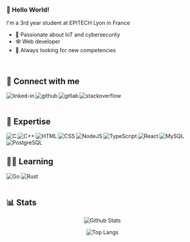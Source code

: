 ### 👋 Hello World!

I'm a 3rd year student at EPITECH Lyon in France
- 🤖 Passionate about IoT and cybersecurity
- 🕸 Web developer
- 🌱 Always looking for new competencies 

<br clear="left">

## 🔗 Connect with me

[<img align="left" alt="linked-in" src="https://img.shields.io/badge/LinkedIn-0077B5?style=for-the-badge&logo=linkedin&logoColor=white" />](https://www.linkedin.com/in/theo-mazars)

[<img align="left" alt="github" src="https://img.shields.io/badge/GitHub-100000?style=for-the-badge&logo=github&logoColor=white" />](https://github.com/theo-mazars)

[<img align="left" alt="gitlab" src="https://img.shields.io/badge/GitLab-330F63?style=for-the-badge&logo=gitlab&logoColor=white" />](https://gitlab.com/theo-mazars)

[<img align="left" alt="stackoverflow" src="https://img.shields.io/badge/Stack_Overflow-FE7A16?style=for-the-badge&logo=stack-overflow&logoColor=white" />](https://stackoverflow.com/users/10962313/th%c3%a9o?tab=profile)

<br>
<br clear="left">

## 💼 Expertise

<img align="left" alt="C" src="https://img.shields.io/badge/C-00599C?style=for-the-badge&logo=c&logoColor=white" />

<img align="left" alt="C++" src="https://img.shields.io/badge/C%2B%2B-00599C?style=for-the-badge&logo=c%2B%2B&logoColor=white" />

<img align="left" alt="HTML" src="https://img.shields.io/badge/HTML5-E34F26?style=for-the-badge&logo=html5&logoColor=white" />

<img align="left" alt="CSS" src="https://img.shields.io/badge/CSS3-1572B6?style=for-the-badge&logo=css3&logoColor=white" />

<img align="left" alt="NodeJS" src="https://img.shields.io/badge/Node.js-43853D?style=for-the-badge&logo=node.js&logoColor=white" />

<img align="left" alt="TypeScript" src="https://img.shields.io/badge/TypeScript-007ACC?style=for-the-badge&logo=typescript&logoColor=white" />

<img align="left" alt="React" src="https://img.shields.io/badge/React-20232A?style=for-the-badge&logo=react&logoColor=61DAFB" />

<img align="left" alt="MySQL" src="https://img.shields.io/badge/MySQL-00000F?style=for-the-badge&logo=mysql&logoColor=white" />

<img align="left" alt="PostgreSQL" src="https://img.shields.io/badge/PostgreSQL-316192?style=for-the-badge&logo=postgresql&logoColor=white" />

<br>
<br clear="left">

## 👨‍🎓 Learning

<img align="left" alt="Go" src="https://img.shields.io/badge/Go-00ADD8?style=for-the-badge&logo=go&logoColor=white" />

<img align="left" alt="Rust" src="https://img.shields.io/badge/Rust-000000?style=for-the-badge&logo=rust&logoColor=white" />

<br>
<br clear="left">

## 📊 Stats

<div align="center">

 ![Github Stats](https://github-readme-stats.vercel.app/api?username=theo-mazars&theme=dark&include_all_commits=true)

 ![Top Langs](https://github-readme-stats.vercel.app/api/top-langs/?username=theo-mazars&theme=dark&hide=TeX&layout=compact)

</div>
